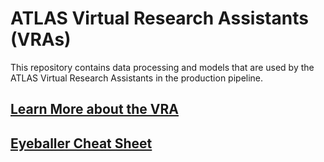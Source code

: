 # ATLAS Virtual Research Assistants (VRAs)

This repository contains data processing and models that are used by 
the ATLAS Virtual Research Assistants  in the production pipeline. 

## [Learn More about the VRA](https://heloises.github.io/atlasvras/about.html)

## [Eyeballer Cheat Sheet](https://heloises.github.io/atlasvras/eyeball.html)